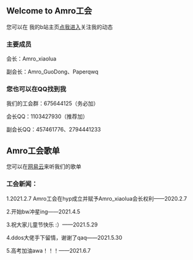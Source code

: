 ## Welcome to Amro工会

您可以在 我的b站主页[点我进入](https://space.bilibili.com/690611470)关注我的动态


### 主要成员
会长：Amro_xiaolua

副会长：Amro_GuoDong、Paperqwq

### 您也可以在QQ找到我

我们的工会群：675644125（务必加）

会长QQ：1103427930（推荐加）

副会长QQ：457461776、2794441233

## Amro工会歌单

您可以在[网易云](https://music.163.com/playlist?id=6699347002&userid=1787339911)来听我们的歌单

### 工会新闻：

1.2021.2.7 Amro工会在hyp成立并赋予Amro_xiaolua会长权利——2020.2.7

2.开始bw冲星ing——2021.4.5

3.祝大家儿童节快乐 :）——2021.5.29

4.ddos大佬手下留情，谢谢了qaq——2021.5.30

5.高考加油awa！！！——2021.6.7

